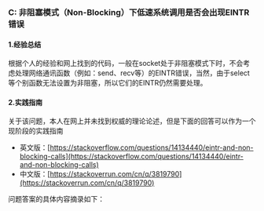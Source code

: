### C: 非阻塞模式（Non-Blocking）下低速系统调用是否会出现EINTR错误

#### 1.经验总结

根据个人的经验和网上找到的代码，一般在socket处于非阻塞模式下时，不会考虑处理网络通讯函数（例如：send、recv等）的EINTR错误，当然，由于select等个别函数无法设置为非阻塞，所以它们的EINTR仍然需要处理。

#### 2.实践指南

关于该问题，本人在网上并未找到权威的理论论述，但是下面的回答可以作为一个现阶段的实践指南
* 英文版：[https://stackoverflow.com/questions/14134440/eintr-and-non-blocking-calls](https://stackoverflow.com/questions/14134440/eintr-and-non-blocking-calls)
* 中文版：[https://stackoverrun.com/cn/q/3819790](https://stackoverrun.com/cn/q/3819790)

问题答案的具体内容摘录如下：



